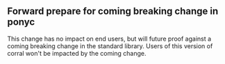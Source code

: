 ## Forward prepare for coming breaking change in ponyc

This change has no impact on end users, but will future proof against a coming breaking change in the standard library. Users of this version of corral won't be impacted by the coming change.

